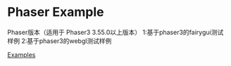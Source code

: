 # Phaser Example
Phaser版本（适用于 Phaser3 3.55.0以上版本）
1:基于phaser3的fairygui测试样例
2:基于phaser3的webgl测试样例

[Examples](https://ApowoGames.github.io/FairyGUI-Phaser/publish/)  
